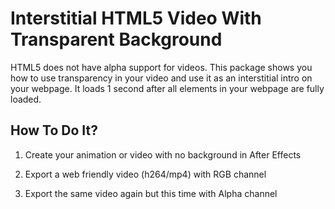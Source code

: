 # Interstitial HTML5 Video With Transparent Background

HTML5 does not have alpha support for videos. This package shows you how to use transparency in your video and use it as an interstitial intro on your webpage. It loads 1 second after all elements in your webpage are fully loaded.

## How To Do It?

1. Create your animation or video with no background in After Effects

2. Export a web friendly video (h264/mp4) with RGB channel

3. Export the same video again but this time with Alpha channel